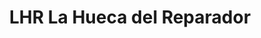 ---
title: "LHR La Hueca del Reparador"
url: /quito/lhr-la-hueca-del-reparador/
shop: radiotecnia
---